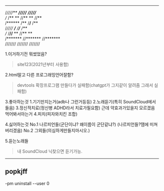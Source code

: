 




 ******     *******     *******    
/*////**   **/////**   **/////**   
/*   /**  **     //** **     //**  
/******  /**      /**/**      /**  
/*//// **/**      /**/**      /**  
/*    /**//**     ** //**     **   
/*******  //*******   //*******    
///////    ///////     ///////    













































1.이거하기전 뭐썼었음?
>site123(2021년부터 사용함)

2.html말고 다른 프로그래밍언어잘함?
>devtools 확장프로그램 만들다가 실패함(chatgpt가 그지같이 알려줌 그래서 실패함)

3.좋아하는것
1.기기만지는거(adb나 그런거등등)
2.노래듣기(특히 SoundCloud에서 들음)
3.정신적치료(정신병 ADHD라서 치료가필요함)
근데 약효과가있을지 모르겠음
먹어봐서아는거
4.피치(피자와치킨 조합)

4.싫어하는것
No.1 나르피언들(군단이냐? 왜이름이 군단같냐?)
(나르피언들?땜에 미쳐버리겠음)
No.2 그외들(의심하게만들지마시오.)

5.듣는노래들
>내 SoundCloud 닉찾으면 듣기가능.
------------
popkjff
------------
-pm uninstall --user 0
